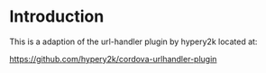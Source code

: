 # Introduction

This is a adaption of the url-handler plugin by hypery2k located at:

https://github.com/hypery2k/cordova-urlhandler-plugin